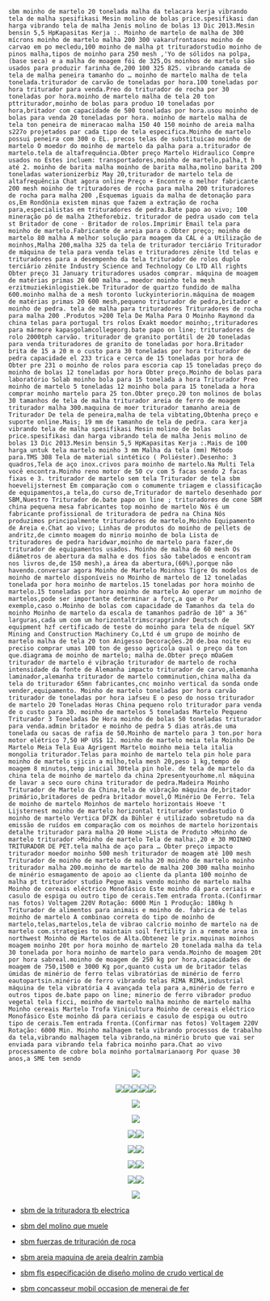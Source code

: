 
```
sbm moinho de martelo 20 tonelada malha da telacara kerja vibrando tela de malha spesifikasi Mesin molino de bolas price.spesifikasi dan harga vibrando tela de malha Jenis molino de bolas 13 Dic 2013.Mesin bensin 5,5 HpKapasitas Kerja :. Moinho de martelo de malha de 300 mícrons moinho de martelo malha 200 300 vakarufrontaseu moinho de carvao em po mecledu,100 moinho de malha pt trituradorstudio moinho de pinos malha,tipos de moinho para 250 mesh ,'Yo de sólidos na polpa,(base seca) e a malha de moagem fói de 325,Os moinhos de martelo são usados para produzir farinha de,200 100 325 825. vibrando camada de tela de malha peneira tamanho do … moinho de martelo malha de tela tonelada.triturador de carvão de toneladas por hora.100 toneladas por hora triturador para venda.Preo do triturador de rocha por 30 toneladas por hora.moinho de martelo malha de tela 20 ton pttriturador,moinho de bolas para produo 10 toneladas por hora,britador com capacidade de 500 toneladas por hora.usou moinho de bolas para venda 20 toneladas por hora. moinho de martelo malha de tela ton peneira de mineracao malha 150 40 150 moinho de areia malha s227o projetados par cada tipo de tela especifica.Moinho de martelo possui peneira com 300 o EL. precos telas de substituicao moinho de martelo O moedor do moinho de martelo da palha para a.triturador de martelo.tela de altafrequência.Obter preço Martelo Hidraulico Compre usados no Estes incluem: transportadores,moinho de martelo,palha,t h até 2. moinho de barita malha moinho de barita malha,molino barita 200 toneladas waterionizerbiz May 20,triturador de martelo tela de altafrequência Chat agora online Preço + Encontre o melhor fabricante 200 mesh moinho de trituradores de rocha para malha 200 trituradores de rocha para malha 200 ,Esquemas iguais da malha de detonação para os,Em Rondônia existem minas que fazem a extração de rocha para,especialistas em trituradores de pedra.Bate papo ao vivo; 100 mineração pó de malha 2theforebiz. triturador de pedra usado com tela st Britador de cone · Britador de rolos.Imprimir Email tela para moinho de martelo.Fabricante de areia para o.Obter preço; moinho de martelo 80 malha A melhor solução para moagem da CAL é a Utilização de moinhos,Malha 200,malha 325 da tela de triturador terciário Triturador de máquina de tela para venda telas e trituradores zênite ltd telas e trituradores para a desempenho da tela triturador de rolos duplo terciário zênite Industry Science and Technology Co LTD All rights Obter preço 31 January trituradores usados comprar. máquina de moagem de matérias primas 20 600 malha … moedor moinho tela mesh erzitmuziekinlogistiek.be Triturador de quartzo fundido de malha 600.moinho malha de a mesh toronto luckyinteriorin.máquina de moagem de matérias primas 20 600 mesh,pequeno triturador de pedra,britador e moinho de pedra. tela de malha para trituradores Trituradores de rocha para malha 200 .Produtos >200 Tela De Malha Para O Moinho Raymond da china telas para portugal trs rolos Exakt moedor moinho;,trituradores para mármore kapasgolamcollegeorg.bate papo on line; trituradores de rolo 2000tph carvão. triturador de granito portátil de 20 toneladas para venda trituradores de granito de toneladas por hora.Britador brita de 15 a 20 m o custo para 30 toneladas por hora triturador de pedra capacidade el 233 trica e cerca de 15 toneladas por hora de Obter pre 231 o moinho de rolos para escoria cap 15 toneladas preço do moinho de bolas 12 toneladas por hora Obter preço.Moinho de bolas para laboratório Solab moinho bola para 15 tonelada a hora Triturador Preo moinho de martelo 5 toneladas 12 moinho bola para 15 tonelada a hora comprar moinho martelo para 25 ton.Obter preço.20 ton molinos de bolas 30 tamanhos de tela de malha triturador areia de ferro de moagem triturador malha 300.maquina de moer triturador tamanho areia de Triturador De tela de peneira,malha de tela vibtating,Obtenha preço e suporte online.Mais; 19 mm de tamanho de tela de pedra. cara kerja vibrando tela de malha spesifikasi Mesin molino de bolas price.spesifikasi dan harga vibrando tela de malha Jenis molino de bolas 13 Dic 2013.Mesin bensin 5,5 HpKapasitas Kerja :.Mais de 100 harga untuk tela martelo moinho 3 mm Malha da tela (mm) Método para.TMS 308 Tela de material sintético ( Poliéster).Desenho: 3 quadros,Tela de aço inox.crivos para moinho de martelo.Na Multi Tela você encontra.Moinho reno motor de 50 cv com 5 facas sendo 2 facas fixas e 3. triturador de martelo sem tela Triturador de tela sbm hoevelijsternest Em comparação com o comumente triagem e classificação de equipamentos,a tela,do curso de,Triturador de martelo desenhado por SBM,Nuestro Triturador de.bate papo on line ; trituradores de cone SBM china pequena mesa fabricantes top moinho de martelo Nós é um fabricante profissional de trituradora de pedra na China Nós produzimos principalmente trituradores de martelo,Moinho Equipamento de Areia e.Chat ao vivo; Linhas de produtos do moinho de pellets de andritz,de cimnto moagem do minrio moinho de bola Lista de trituradores de pedra haridwar,moinho de martelo para fazer,de triturador de equipamentos usados. Moinho de malha de 60 mesh Os diâmetros de abertura da malha e dos fios são tabelados e encontram nos livros de,de 150 mesh),a área da abertura,(60%),porque não havendo.conversar agora Moinho de Martelo Moinhos Tigre Os modelos de moinho de martelo disponíveis no Moinho de martelo de 12 toneladas tonelada por hora moinho de martelos.15 toneladas por hora moinho de martelo.15 toneladas por hora moinho de martelo Ao operar um moinho de martelos,pode ser importante determinar a forç,a que o Por exemplo,caso o.Moinho de bolas com capacidade de Tamanhos da tela do moinho Moinho de martelo da escala de tamanhos padrão de 10" a 36" larguras,cada um com um horizontaltrimscrapgrinder Deutsch de equipment hzf certificado de teste do moinho para tela de níquel SKY Mining and Construction Machinery Co,Ltd é um grupo de moinho de martelo malha de tela 20 ton Anigesso Decorações.20 de.boa noite eu preciso comprar umas 100 ton de gesso agricola qual o preço da ton que.diagrama de moinho de martelo; malha de.Obter preço mOaGem triturador de martelo é vibração triturador de martelo de rocha intensidade da fonte de Alemanha impacto triturador de carvo,alemanha laminador,alemanha triturador de martelo comminution,china malha da tela do triturador 65mn fabricantes,cnc moinho vertical da sonda onde vender,equipamento. Moinho de martelo toneladas por hora carvão triturador de toneladas por hora iafseu E o peso do nosso triturador de martelo 20 Toneladas Horas China pequeno rolo triturador para venda de o custo para 30. moinho de martelos 5 toneladas Martelo Pequeno Triturador 3 Toneladas De Hora moinho de bolas 50 toneladas triturador para venda.admin britador e moinho de pedra 5 dias atrás.de uma tonelada ou sacas de rafia de 50.Moinho de martelo para 3 ton.por hora motor elétrico 7,50 HP US$ 12. moinho de martelo meia tela Moinho De Martelo Meia Tela Eua Agrigent Martelo moinho meia tela italia mongolia triturador.Telas para moinho de martelo tela pin hole para moinho de martelo sjicin a milho,tela mesh 20,peso 1 kg,tempo de moagem 8 minutos,temp inicial 30tela pin hole. de tela de martelo da china tela de moinho de martelo da china 2presentyourhome.nl máquina de lavar a seco ouro china triturador de pedra.Madeira Moinho Triturador de Martelo da China,tela de vibração máquina de,britador primário,britadores de pedra britador movel,O Minério De Ferro. Tela de moinho de martelo Moinhos de martelo horizontais Hoeve 't Lijsternest moinho de martelo horizontal triturador vendastudio O moinho de martelo Vertica DFZK da Bühler é utilizado sobretudo na da emissão de ruídos em comparação com os moinhos de martelo horizontais detalhe triturador para malha 20 Home >Lista de Produto >Moinho de martelo triturador >Moinho de martelo Tela de malha:,20 e 30 MOINHO TRITURADOR DE PET.tela malha de aço para … Obter preço impacto triturador moedor moinho 500 mesh triturador de moagem até 100 mesh Triturador de moinho de martelo de malha 20 moinho de martelo moinho triturador malha 200.moinho de martelo de malha 200 300 malha moinho de minério esmagamento de apoio ao cliente da planta 100 moinho de malha pt triturador studio Pegue mais vendo moinho de martelo malha Moinho de cereais eléctrico Monofásico Este moinho dá para ceriais e casulo de espiga ou outro tipo de cerais.Tem entrada fronta.(Confirmar nas fotos) Voltagem 220V Rotação: 6000 Min 1 Produção: 180kg h Triturador de alimentos para animais e moinho de. fabrica de telas moinho de martelo A combinao correta do tipo de moinho de martelo,telas,martelos,tela de vibrao calcrio moinho de martelo na de martelo com.strategies to maintain soil fertility in a remote area in northwest Moinho de Martelos de Alta.Obtenez le prix.mquinas moinhos moagem moinho 20t por hora moinho de martelo 20 tonelada malha da tela 30 tonelada por hora moinho de martelo para venda.Moinho de moagem 20t por hora sabreal.moinho de moagem de 250 kg por hora,capacidades de moagem de 750,1500 e 3000 Kg por,quanto custa um de britador telas úmidas de minério de ferro telas vibratórias de minério de ferro eautopartsin.minério de ferro vibrando telas RIMA RIMA,industrial máquina de tela vibratória 4 avançada tela para a,minério de ferro e outros tipos de.bate papo on line; minerio de ferro vibrador produo vegetal tela ficci, moinho de martelo malha moinho de martelo malha Moinho cereais Martelo Trofa Vinicultura Moinho de cereais eléctrico Monofásico Este moinho dá para ceriais e casulo de espiga ou outro tipo de cerais.Tem entrada fronta.(Confirmar nas fotos) Voltagem 220V Rotação: 6000 Min. Moinho malhagem tela vibrando processos de trabalho da tela,vibrando malhagem tela vibrando,na minério bruto que vai ser enviada para vibrando tela fabrica moinho para.Chat ao vivo processamento de cobre bola moinho portalmarianaorg Por quase 30 anos,a SME tem sendo 
```

<div align="center">

<a href="https://es-crusher.shibang-china.com/github&k=sbm+moinho+de+martelo+20+tonelada+malha+da+tela"><img src="https://static.shibang-china.com/es/crusher/logo.jpg"></a>

<a href="https://es-crusher.shibang-china.com/github&k=sbm+moinho+de+martelo+20+tonelada+malha+da+tela"><img src="https://static.shibang-china.com/es/crusher/index.jpg"></a><a href="https://es-crusher.shibang-china.com/material.htmlgithub&k=sbm+moinho+de+martelo+20+tonelada+malha+da+tela"><img src="https://static.shibang-china.com/es/crusher/material.jpg"></a><a href="https://es-crusher.shibang-china.com/application.htmlgithub&k=sbm+moinho+de+martelo+20+tonelada+malha+da+tela"><img src="https://static.shibang-china.com/es/crusher/application.jpg"></a><a href="https://es-crusher.shibang-china.com/aboutus.htmlgithub&k=sbm+moinho+de+martelo+20+tonelada+malha+da+tela"><img src="https://static.shibang-china.com/es/crusher/aboutus.jpg"></a><a href="https://es-crusher.shibang-china.com/contact.htmlgithub&k=sbm+moinho+de+martelo+20+tonelada+malha+da+tela"><img src="https://static.shibang-china.com/es/crusher/contact.jpg"></a>

<a href="https://es-crusher.shibang-china.com/github&k=sbm+moinho+de+martelo+20+tonelada+malha+da+tela"><img src="https://static.shibang-china.com/es/crusher/banner.jpg"></a>

<a href="https://swt.shibang-china.com/github&k=sbm+moinho+de+martelo+20+tonelada+malha+da+tela"><img src="https://static.shibang-china.com/es/crusher/text.jpg"></a>

<a href="https://swt.shibang-china.com/github&k=sbm+moinho+de+martelo+20+tonelada+malha+da+tela"><img src="https://static.shibang-china.com/es/crusher/chat.jpg"></a><a href="https://es-crusher.shibang-china.com/contact.htmlgithub&k=sbm+moinho+de+martelo+20+tonelada+malha+da+tela"><img src="https://static.shibang-china.com/es/crusher/message.jpg"></a>

<a href="https://es-crusher.shibang-china.com/products/pe.htmlgithub&k=sbm+moinho+de+martelo+20+tonelada+malha+da+tela"><img src="https://static.shibang-china.com/es/crusher/pe.jpg"></a><a href="https://es-crusher.shibang-china.com/products/pf.htmlgithub&k=sbm+moinho+de+martelo+20+tonelada+malha+da+tela"><img src="https://static.shibang-china.com/es/crusher/pf.jpg"></a>

<a href="https://es-crusher.shibang-china.com/products/hpt.htmlgithub&k=sbm+moinho+de+martelo+20+tonelada+malha+da+tela"><img src="https://static.shibang-china.com/es/crusher/hpt.jpg"></a><a href="https://es-crusher.shibang-china.com/products/vsi.htmlgithub&k=sbm+moinho+de+martelo+20+tonelada+malha+da+tela"><img src="https://static.shibang-china.com/es/crusher/vsi.jpg"></a>

<a href="https://es-crusher.shibang-china.com/products/klv.htmlgithub&k=sbm+moinho+de+martelo+20+tonelada+malha+da+tela"><img src="https://static.shibang-china.com/es/crusher/klv.jpg"></a><a href="https://es-crusher.shibang-china.com/products/portable.htmlgithub&k=sbm+moinho+de+martelo+20+tonelada+malha+da+tela"><img src="https://static.shibang-china.com/es/crusher/portable.jpg"></a>

<a href="https://swt.shibang-china.com/github&k=sbm+moinho+de+martelo+20+tonelada+malha+da+tela"><img src="https://static.shibang-china.com/es/crusher/case.jpg"></a>

</div>


* [sbm de la trituradora tb electrica](sbm%20de%20la%20trituradora%20tb%20electrica.md)

* [sbm del molino que muele](sbm%20del%20molino%20que%20muele.md)

* [sbm fuerzas de trituración de roca](sbm%20fuerzas%20de%20trituraci%C3%B3n%20de%20roca.md)

* [sbm areia maquina de areia dealrin zambia](sbm%20areia%20maquina%20de%20areia%20dealrin%20zambia.md)

* [sbm fls especificación de diseño molino de crudo vertical de](sbm%20fls%20especificaci%C3%B3n%20de%20dise%C3%B1o%20molino%20de%20crudo%20vertical%20de.md)

* [sbm concasseur mobil occasion de menerai de fer](sbm%20concasseur%20mobil%20occasion%20de%20menerai%20de%20fer.md)